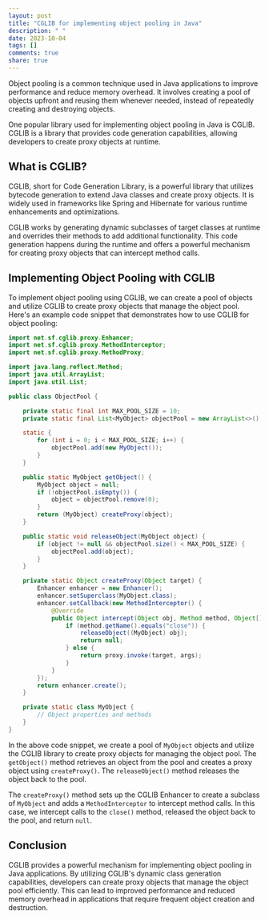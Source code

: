 ```yaml
---
layout: post
title: "CGLIB for implementing object pooling in Java"
description: " "
date: 2023-10-04
tags: []
comments: true
share: true
---
```


Object pooling is a common technique used in Java applications to improve performance and reduce memory overhead. It involves creating a pool of objects upfront and reusing them whenever needed, instead of repeatedly creating and destroying objects.

One popular library used for implementing object pooling in Java is CGLIB. CGLIB is a library that provides code generation capabilities, allowing developers to create proxy objects at runtime.

## What is CGLIB?

CGLIB, short for Code Generation Library, is a powerful library that utilizes bytecode generation to extend Java classes and create proxy objects. It is widely used in frameworks like Spring and Hibernate for various runtime enhancements and optimizations.

CGLIB works by generating dynamic subclasses of target classes at runtime and overrides their methods to add additional functionality. This code generation happens during the runtime and offers a powerful mechanism for creating proxy objects that can intercept method calls.

## Implementing Object Pooling with CGLIB

To implement object pooling using CGLIB, we can create a pool of objects and utilize CGLIB to create proxy objects that manage the object pool. Here's an example code snippet that demonstrates how to use CGLIB for object pooling:

```java
import net.sf.cglib.proxy.Enhancer;
import net.sf.cglib.proxy.MethodInterceptor;
import net.sf.cglib.proxy.MethodProxy;

import java.lang.reflect.Method;
import java.util.ArrayList;
import java.util.List;

public class ObjectPool {

    private static final int MAX_POOL_SIZE = 10;
    private static final List<MyObject> objectPool = new ArrayList<>();

    static {
        for (int i = 0; i < MAX_POOL_SIZE; i++) {
            objectPool.add(new MyObject());
        }
    }

    public static MyObject getObject() {
        MyObject object = null;
        if (!objectPool.isEmpty()) {
            object = objectPool.remove(0);
        }
        return (MyObject) createProxy(object);
    }

    public static void releaseObject(MyObject object) {
        if (object != null && objectPool.size() < MAX_POOL_SIZE) {
            objectPool.add(object);
        }
    }

    private static Object createProxy(Object target) {
        Enhancer enhancer = new Enhancer();
        enhancer.setSuperclass(MyObject.class);
        enhancer.setCallback(new MethodInterceptor() {
            @Override
            public Object intercept(Object obj, Method method, Object[] args, MethodProxy proxy) throws Throwable {
                if (method.getName().equals("close")) {
                    releaseObject((MyObject) obj);
                    return null;
                } else {
                    return proxy.invoke(target, args);
                }
            }
        });
        return enhancer.create();
    }

    private static class MyObject {
        // Object properties and methods
    }
}
```

In the above code snippet, we create a pool of `MyObject` objects and utilize the CGLIB library to create proxy objects for managing the object pool. The `getObject()` method retrieves an object from the pool and creates a proxy object using `createProxy()`. The `releaseObject()` method releases the object back to the pool.

The `createProxy()` method sets up the CGLIB Enhancer to create a subclass of `MyObject` and adds a `MethodInterceptor` to intercept method calls. In this case, we intercept calls to the `close()` method, released the object back to the pool, and return `null`.

## Conclusion

CGLIB provides a powerful mechanism for implementing object pooling in Java applications. By utilizing CGLIB's dynamic class generation capabilities, developers can create proxy objects that manage the object pool efficiently. This can lead to improved performance and reduced memory overhead in applications that require frequent object creation and destruction.